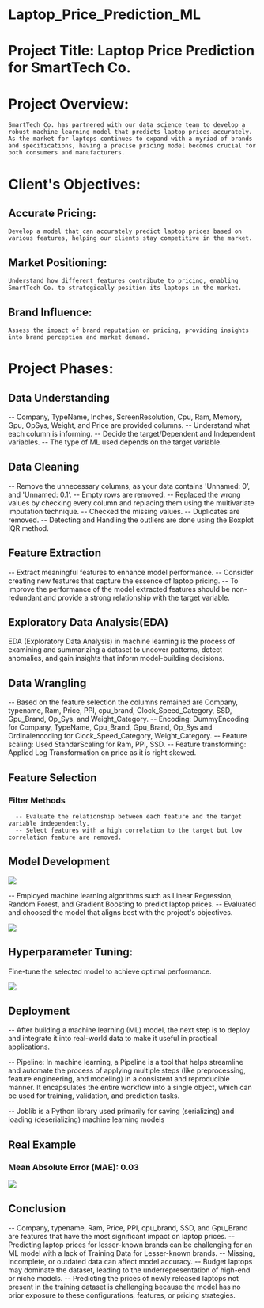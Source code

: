 # Laptop_Price_Prediction_ML
# Project Title: Laptop Price Prediction for SmartTech Co.
# Project Overview:
    SmartTech Co. has partnered with our data science team to develop a robust machine learning model that predicts laptop prices accurately. As the market for laptops continues to expand with a myriad of brands and specifications, having a precise pricing model becomes crucial for both consumers and manufacturers.
# Client's Objectives:
## Accurate Pricing: 
    Develop a model that can accurately predict laptop prices based on various features, helping our clients stay competitive in the market.
## Market Positioning: 
    Understand how different features contribute to pricing, enabling SmartTech Co. to strategically position its laptops in the market.
## Brand Influence:
    Assess the impact of brand reputation on pricing, providing insights into brand perception and market demand.
# Project Phases:
## Data Understanding
   --  Company, TypeName, Inches, ScreenResolution, Cpu, Ram, Memory, Gpu, OpSys, Weight, and Price are provided columns.
   -- Understand what each column is informing.
   -- Decide the target/Dependent and Independent variables.
   -- The type of ML used depends on the target variable.
## Data Cleaning
   -- Remove the unnecessary columns, as your data contains 'Unnamed: 0’, and 'Unnamed: 0.1’.
   -- Empty rows are removed.
   -- Replaced the wrong values by checking every column and replacing them using the multivariate imputation technique.
   -- Checked the missing values.
   -- Duplicates are removed.
   -- Detecting and Handling the outliers are done using the Boxplot IQR method.
## Feature Extraction
   --  Extract meaningful features to enhance model performance.
   -- Consider creating new features that capture the essence of laptop pricing.
   -- To improve the performance of the model extracted features should be non-redundant and provide a strong relationship with the target variable.
## Exploratory Data Analysis(EDA)
   EDA (Exploratory Data Analysis) in machine learning is the process of examining and summarizing a dataset to uncover patterns, detect anomalies, and gain insights that inform model-building decisions.
## Data Wrangling 
   -- Based on the feature selection the columns remained are Company, typename, Ram, Price, PPI, cpu_brand, Clock_Speed_Category, SSD, Gpu_Brand, Op_Sys, and Weight_Category.
   -- Encoding: DummyEncoding for Company, TypeName, Cpu_Brand, Gpu_Brand, Op_Sys and Ordinalencoding for Clock_Speed_Category, Weight_Category.
   -- Feature scaling: Used StandarScaling for Ram, PPI, SSD.
   -- Feature transforming: Applied Log Transformation on price as it is right skewed. 
## Feature  Selection
 ### Filter Methods
      -- Evaluate the relationship between each feature and the target variable independently.
      -- Select features with a high correlation to the target but low correlation feature are removed.
## Model Development

 ![](https://github.com/BhavanaBalasa/-Laptop_Price_Prediction_ML/blob/main/DataSplitting.png)
 
  -- Employed machine learning algorithms such as Linear Regression, Random Forest, and Gradient Boosting to predict laptop prices.
  -- Evaluated and choosed the model that aligns best with the project's objectives.

 ![](https://github.com/BhavanaBalasa/-Laptop_Price_Prediction_ML/blob/main/Models.png)
## Hyperparameter Tuning:
   Fine-tune the selected model to achieve optimal performance.
   
   ![](https://github.com/BhavanaBalasa/-Laptop_Price_Prediction_ML/blob/main/HPT.png)
## Deployment
   -- After building a machine learning (ML) model, the next step is to deploy and integrate it into real-world data to make it useful in practical applications.

  -- Pipeline: In machine learning, a Pipeline is a tool that helps streamline and automate the process of applying multiple steps (like preprocessing, feature engineering, and modeling) in a consistent and reproducible manner. It encapsulates the entire workflow into a single object, which can be used for training, validation, and prediction tasks.

  -- Joblib is a Python library used primarily for saving (serializing) and loading (deserializing) machine learning models 
## Real Example
###  Mean Absolute Error (MAE): 0.03

![](https://github.com/BhavanaBalasa/-Laptop_Price_Prediction_ML/blob/main/Amazon.png)

## Conclusion
   -- Company, typename, Ram, Price, PPI, cpu_brand, SSD, and Gpu_Brand are features that have the most significant impact on laptop prices.
   -- Predicting laptop prices for lesser-known brands can be challenging for an ML model with a lack of Training Data for Lesser-known brands.
   -- Missing, incomplete, or outdated data can affect model accuracy.
   -- Budget laptops may dominate the dataset, leading to the underrepresentation of high-end or niche models.
   -- Predicting the prices of newly released laptops not present in the training dataset is challenging because the model has no prior exposure to these configurations, features, or pricing strategies.






















